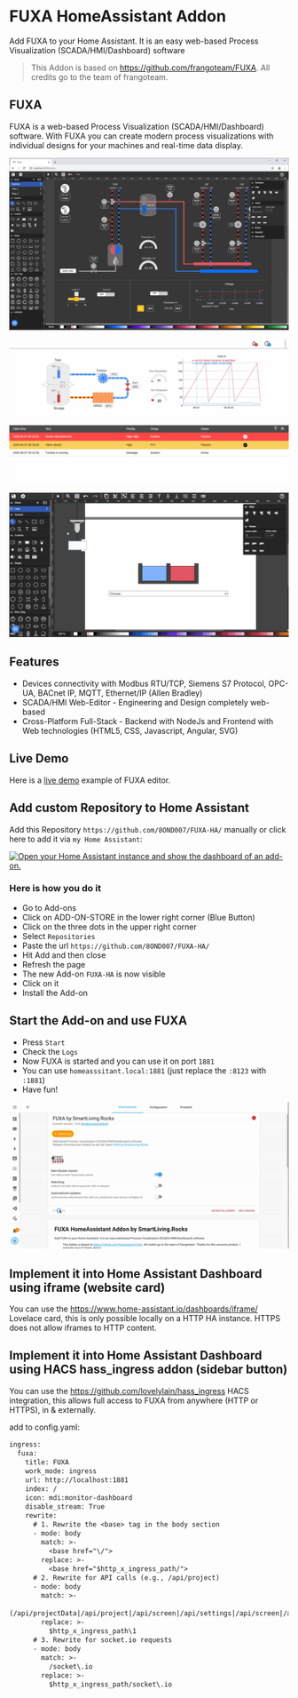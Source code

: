 # FUXA HomeAssistant Addon
Add FUXA to your Home Assistant. It is an easy web-based Process Visualization (SCADA/HMI/Dashboard) software

>This Addon is based on https://github.com/frangoteam/FUXA. All credits go to the team of frangoteam.

## FUXA
FUXA is a web-based Process Visualization (SCADA/HMI/Dashboard) software. With FUXA you can create modern process visualizations with individual designs for your machines and real-time data display.

![fuxa editor](https://raw.githubusercontent.com/8OND007/FUXA-HA/main/screenshot/fuxa-editor.png) 

![fuxa ani](https://raw.githubusercontent.com/8OND007/FUXA-HA/main/screenshot/fuxa-ani.gif)

![fuxa action](https://raw.githubusercontent.com/8OND007/FUXA-HA/main/screenshot/feature-action-move.gif)

## Features
- Devices connectivity with Modbus RTU/TCP, Siemens S7 Protocol, OPC-UA, BACnet IP, MQTT, Ethernet/IP (Allen Bradley)
- SCADA/HMI Web-Editor - Engineering and Design completely web-based
- Cross-Platform Full-Stack - Backend with NodeJs and Frontend with Web technologies (HTML5, CSS, Javascript, Angular, SVG)

## Live Demo
Here is a [live demo](https://frangoteam.github.io) example of FUXA editor.

## Add custom Repository to Home Assistant
Add this Repository `https://github.com/8OND007/FUXA-HA/` manually or click here to add it via `my Home Assistant`:

[![Open your Home Assistant instance and show the dashboard of an add-on.](https://my.home-assistant.io/badges/supervisor_addon.svg)](https://my.home-assistant.io/redirect/supervisor_addon/?addon=9aa46cf0_fuxa-slr&repository_url=https%3A%2F%2Fgithub.com%2F8OND007%2FFUXA-HA%2F)

### Here is how you do it
- Go to Add-ons
- Click on ADD-ON-STORE in the lower right corner (Blue Button)
- Click on the three dots in the upper right corner
- Select `Repositories`
- Paste the url `https://github.com/8OND007/FUXA-HA/`
- Hit Add and then close
- Refresh the page
- The new Add-on `FUXA-HA` is now visible
- Click on it
- Install the Add-on

## Start the Add-on and use FUXA
- Press `Start`
- Check the `Logs`
- Now FUXA is started and you can use it on port `1881`
- You can use `homeasssitant.local:1881` (just replace the `:8123` with `:1881`)
- Have fun! 

![fuxa Add to Add on Store Home Assistant](https://raw.githubusercontent.com/8OND007/FUXA-HA/main/screenshot/Accessing-on-Home-Assistant.gif)

## Implement it into Home Assistant Dashboard using iframe (website card)
You can use the https://www.home-assistant.io/dashboards/iframe/ Lovelace card, this is only possible locally on a HTTP HA instance. HTTPS does not allow iframes to HTTP content.

## Implement it into Home Assistant Dashboard using HACS hass_ingress addon (sidebar button)
You can use the https://github.com/lovelylain/hass_ingress HACS integration, this allows full access to FUXA from anywhere (HTTP or HTTPS), in & externally.

add to config.yaml:

```
ingress:
  fuxa:
    title: FUXA
    work_mode: ingress
    url: http://localhost:1881
    index: /
    icon: mdi:monitor-dashboard
    disable_stream: True
    rewrite:
      # 1. Rewrite the <base> tag in the body section
      - mode: body
        match: >-
          <base href="\/">
        replace: >-
          <base href="$http_x_ingress_path/">
      # 2. Rewrite for API calls (e.g., /api/project)
      - mode: body
        match: >-
          (/api/projectData|/api/project|/api/screen|/api/settings|/api/screen|/api/resources|/api/heartbeat)
        replace: >-
          $http_x_ingress_path\1
      # 3. Rewrite for socket.io requests
      - mode: body
        match: >-
          /socket\.io
        replace: >-
          $http_x_ingress_path/socket\.io
```
